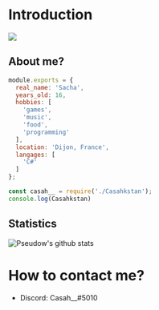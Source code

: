 # Introduction
<img src="https://media.giphy.com/media/9lyuDkgZJ4OBO/giphy.gif" heigth="50px">

## About me?

```js
module.exports = {
  real_name: 'Sacha',
  years_old: 16,
  hobbies: [
    'games',
    'music',
    'food',
    'programming'
  ],
  location: 'Dijon, France',
  langages: [
    'C#'
  ]
};

const casah__ = require('./Casahkstan');
console.log(Casahkstan)
```

## Statistics
![Pseudow's github stats](https://github-readme-stats.vercel.app/api?username=Casahkstan&show_icons=true&theme=buefy)

# How to contact me?
* Discord: Casah__#5010
